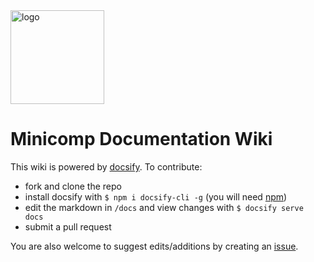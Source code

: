 <img alt="logo" width="150" src="https://raw.githubusercontent.com/mnyrop/wax/master/assets/logo.png"/>

# Minicomp Documentation Wiki

This wiki is powered by [docsify](https://docsify.js.org/#/). To contribute:

- fork and clone the repo
- install docsify with `$ npm i docsify-cli -g` (you will need [npm](https://docs.npmjs.com/getting-started/installing-node#1-install-nodejs--npm))
- edit the markdown in `/docs` and view changes with `$ docsify serve docs`
- submit a pull request

You are also welcome to suggest edits/additions by creating an [issue](https://github.com/minicomp/wiki/issues).
